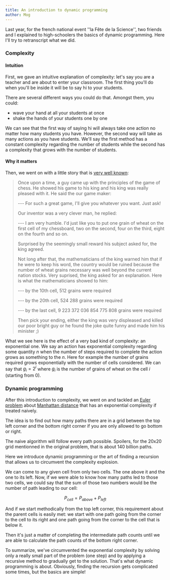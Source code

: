 ```yaml
---
title: An introduction to dynamic programming
author: Mog
---
```


Last year, for the french national event ''la Fête de la Science'',
two friends and I explained to high-schoolers the basics of dynamic
programming. Here I'll try to retranscript what we did.

<div></div><!--more-->

### Complexity

#### Intuition

First, we gave an intuitive explanation of complexity: let's say you
are a teacher and are about to enter your classroom. The first thing
you'll do when you'll be inside it will be to say hi to your students.

There are several different ways you could do that. Amongst them, you could:

- wave your hand at all your students at once
- shake the hands of your students one by one

We can see that the first way of saying hi will always take one action
no matter how many students you have. However, the second way will
take as many actions as you have students. We'll say the first method
has a constant complexity regarding the number of students while the
second has a complexity that grows with the number of students.

#### Why it matters

Then, we went on with a little story that is [very well known][1]:

> Once upon a time, a guy came up with the principles of the game of
> chess. He showed his game to his king and his king was really
> pleased with it. He said the our game maker:
> 
> --- For such a great game, I'll give you whatever you want. Just ask!
> 
> Our inventor was a very clever man, he replied:
> 
> --- I am very humble. I'd just like you to put one grain of wheat on
>     the first cell of my chessboard, two on the second, four on the
>     third, eight on the fourth and so on.
> 
> Surprised by the seemingly small reward his subject asked for, the
> king agreed.
> 
> Not long after that, the mathematicians of the king warned him that
> if he were to keep his word, the country would be ruined because
> the number of wheat grains necessary was well beyond the current
> nation stocks. Very suprised, the king asked for an explanation.
> Here is what the mathematicians showed to him:
> 
> --- by the 10th cell, 512 grains were required
> 
> --- by the 20th cell, 524 288 grains were required
> 
> --- by the last cell, 9 223 372 036 854 775 808 grains were required
> 
> Then pick your ending, either the king was very displeased and
> killed our poor bright guy or he found the joke quite funny and
> made him his minister ;)

What we see here is the effect of a very bad kind of complexity: an
exponential one. We say an action has exponential complexity regarding
some quantity $n$ when the number of steps required to complete the
action grows as something to the $n$. Here for example the number of
grains required grows exponentially with the number of cells
considered. We can say that $g_i=2^{i}$ where $g_i$ is the number of
grains of wheat on the cell $i$ (starting from 0).

### Dynamic programming

After this introduction to complexity, we went on and tackled an
[Euler problem][2] about [Manhattan distance][3] that has an
exponential complexity if treated naively.

The idea is to find out how many paths there are in a grid between the
top left corner and the bottom right corner if you are only allowed to
go bottom or right.

The naive algorithm will follow every path possible. Spoilers, for the
20x20 grid mentionned in the original problem, that is about 140
billion paths.

Here we introduce dynamic programming or the art of finding a
recursion that allows us to circumvent the complexity explosion.

We can come to any given cell from only two cells. The one above it
and the one to its left. Now, if we were able to know how many paths
led to those two cells, we could say that the sum of those two numbers
would be the number of path leading to our cell:

$$P_{cell} = P_{above} + P_{left}$$

And if we start methodically from the top left corner, this
requirement about the parent cells is easily met: we start with one
path going from the corner to the cell to its right and one path going
from the corner to the cell that is below it.

Then it's just a matter of completing the intermediate path counts
until we are able to calculate the path counts of the bottom right
corner.

To summarize, we've circumvented the exponential complexity by solving
only a really small part of the problem (one step) and by applying a
recursive method to gradually get to the solution. That's what dynamic
programming is about. Obviously, finding the recursion gets
complicated some times, but the basics are simple!

[1]: https://en.wikipedia.org/wiki/Wheat_and_chessboard_problem

[2]: https://projecteuler.net/problem=15

[3]: https://en.wiktionary.org/wiki/Manhattan_distance
